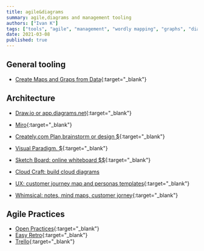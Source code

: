 ```yaml
---
title: agile&diagrams
summary: agile,diagrams and management tooling
authors: ["Ivan K"]
tags: ["tools", "agile", "management", "wordly mapping", "graphs", "diagrams"]
date: 2021-03-08
published: true
---
```


## General tooling

- [Create Maps and Graps from Data](https://kumu.io){:target="_blank"}

## Architecture

- [Draw.io or app.diagrams.net](https://app.diagrams.net){:target="_blank"}
- [Miro][miro]{:target="_blank"}

- [Creately.com Plan,brainstorm or design $][creatly.com]{:target="_blank"}
- [Visual Paradigm. $](https://online.visual-paradigm.com/pricing){:target="_blank"}
- [Sketch Board: online whiteboard $$](https://sketchboard.io){:target="_blank"}
- [Cloud Craft: build cloud diagrams](https://cloudcraft.co/)
- [UX: customer journey map and personas templates](https://uxpressia.com/templates){:target="_blank"}
- [Whimsical: notes, mind maps, customer jorney](whimsical.com){:target="_blank"}

## Agile Practices

- [Open Practices](https://openpracticelibrary.com/){:target="_blank"}
- [Easy Retro](https://easyretro.io/){:target="_blank"}
- [Trello](https://trello.com/){:target="_blank"}

<!-- resources -->

[creatly.com]: https://creately.com/blog/diagrams/aws-templates-for-architecture-diagrams/
[miro]: https://miro.com/app/dashboard
